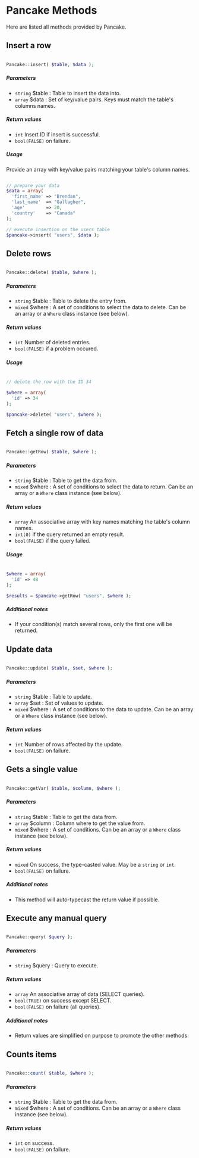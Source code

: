 # Pancake Methods

Here are listed all methods provided by Pancake.



## Insert a row

```php

Pancake::insert( $table, $data );
```

##### Parameters

  * `string` $table : Table to insert the data into.
  * `array` $data : Set of key/value pairs. Keys must match the table's columns names.


##### Return values

  * `int` Insert ID if insert is successful.
  * `bool(FALSE)` on failure.


##### Usage

Provide an array with key/value pairs matching your table's column names.

```php

// prepare your data
$data = array(
  'first_name' => "Brendan",
  'last_name'  => "Gallagher",
  'age'        => 20,
  'country'    => "Canada"
);

// execute insertion on the users table
$pancake->insert( "users", $data );
```



## Delete rows

```php

Pancake::delete( $table, $where );
```

##### Parameters

  * `string` $table : Table to delete the entry from.
  * `mixed` $where : A set of conditions to select the data to delete. Can be an array or a `Where` class instance (see below).


##### Return values

  * `int` Number of deleted entries.
  * `bool(FALSE)` if a problem occured.


##### Usage

```php

// delete the row with the ID 34

$where = array(
  'id' => 34
);

$pancake->delete( "users", $where );
```



## Fetch a single row of data

```php

Pancake::getRow( $table, $where );
```

##### Parameters

  * `string` $table : Table to get the data from.
  * `mixed` $where : A set of conditions to select the data to return. Can be an array or a `Where` class instance (see below).


##### Return values

  * `array` An associative array with key names matching the table's column names.
  * `int(0)` if the query returned an empty result.
  * `bool(FALSE)` if the query failed.


##### Usage

```php

$where = array(
  'id' => 48
);

$results = $pancake->getRow( "users", $where );
```

##### Additional notes

  * If your condition(s) match several rows, only the first one will be returned.



## Update data

```php

Pancake::update( $table, $set, $where );
```

##### Parameters

  * `string` $table : Table to update.
  * `array` $set : Set of values to update.
  * `mixed` $where : A set of conditions to the data to update. Can be an array or a `Where` class instance (see below).

##### Return values

  * `int` Number of rows affected by the update.
  * `bool(FALSE)` on failure.



## Gets a single value

```php

Pancake::getVar( $table, $column, $where );
```

##### Parameters

  * `string` $table : Table to get the data from.
  * `array` $column : Column where to get the value from.
  * `mixed` $where : A set of conditions. Can be an array or a `Where` class instance (see below).

##### Return values

  * `mixed` On success, the type-casted value. May be a `string` or `int`.
  * `bool(FALSE)` on failure.

##### Additional notes

  * This method will auto-typecast the return value if possible.



## Execute any manual query

```php

Pancake::query( $query );
```

##### Parameters

  * `string` $query : Query to execute.

##### Return values

  * `array` An associative array of data (SELECT queries).
  * `bool(TRUE)` on success except SELECT.
  * `bool(FALSE)` on failure (all queries).

##### Additional notes

  * Return values are simplified on purpose to promote the other methods.



## Counts items

```php

Pancake::count( $table, $where );
```

##### Parameters

  * `string` $table : Table to get the data from.
  * `mixed` $where : A set of conditions. Can be an array or a `Where` class instance (see below).

##### Return values

  * `int` on success.
  * `bool(FALSE)` on failure.